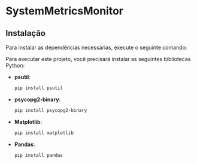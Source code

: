 # SystemMetricsMonitor

## Instalação
Para instalar as dependências necessárias, execute o seguinte comando:

Para executar este projeto, você precisará instalar as seguintes bibliotecas Python:

- **psutil**:
  ```bash
  pip install psutil
- **psycopg2-binary**:
  ```bash
  pip install psycopg2-binary
- **Matplotlib**:
  ```bash
  pip install matplotlib

- **Pandas**:
  ```bash
  pip install pandas
